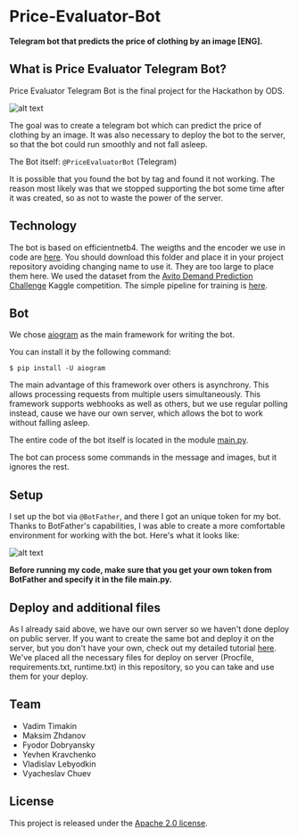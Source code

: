 # Price-Evaluator-Bot

**Telegram bot that predicts the price of clothing by an image [ENG].**

What is Price Evaluator Telegram Bot?
------------------------------------------
Price Evaluator Telegram Bot is the final project for the Hackathon by ODS.

![alt text](https://github.com/t0efL/Price-Evaluator-Bot/blob/main/images/ods.jpg)

The goal was to create a telegram bot which can predict the price of clothing by an image. It was also necessary to deploy the bot to the server, so that the bot could run smoothly and not fall asleep.

The Bot itself: `@PriceEvaluatorBot` (Telegram)

It is possible that you found the bot by tag and found it not working. The reason most likely was that we stopped supporting the bot some time after it was created, so as not to waste the power of the server.

Technology
-------
The bot is based on efficientnetb4. The weigths and the encoder we use in code are [here](https://drive.google.com/drive/folders/1mtsRFAt-K7MCR8En2qmsqSwjtti4RhAH?usp=sharing). You should download this folder and place it in your project repository avoiding changing name to use it. They are too large to place them here. We used the dataset from the [Avito Demand Prediction Challenge](https://www.kaggle.com/c/avito-demand-prediction) Kaggle competition. The simple pipeline for training is [here](https://github.com/t0efL/Price-Evaluator-Bot).

Bot
---
We chose [aiogram](https://docs.aiogram.dev/en/latest/index.html) as the main framework for writing the bot.

You can install it by the following command:

`$ pip install -U aiogram`

The main advantage of this framework over others is asynchrony. This allows processing requests from multiple users simultaneously. This framework supports webhooks as well as others, but we use regular polling instead, cause we have our own server, which allows the bot to work without falling asleep.

The entire code of the bot itself is located in the module [main.py](https://github.com/t0efL/Price-Evaluator-Bot/blob/main/main.py).

The bot can process some commands in the message and images, but it ignores the rest.

Setup
----------------
I set up the bot via `@BotFather`, and there I got an unique token for my bot.
Thanks to BotFather's capabilities, I was able to create a more comfortable environment for working with the bot. Here's what it looks like:

![alt text](https://github.com/t0efL/Price-Evaluator-Bot/blob/main/images/interface.jpg)

**Before running my code, make sure that you get your own token from BotFather and specify it in the file main.py.**

Deploy and additional files
---------------------------
As I already said above, we have our own server so we haven't done deploy on public server. If you want to create the same bot and deploy it on the server, but you don't have your own, check out my detailed tutorial [here](https://github.com/t0efL/Style-Transfer-Telegram-Bot). We've placed all the neсessary files for deploy on server (Procfile, requirements.txt, runtime.txt) in this repository, so you can take and use them for your deploy.

Team
--------
- Vadim Timakin
- Maksim Zhdanov
- Fyodor Dobryansky
- Yevhen Kravchenko
- Vladislav Lebyodkin
- Vyacheslav Chuev

License
----------
This project is released under the [Apache 2.0 license](https://github.com/t0efL/Price-Evaluator-Bot/blob/main/LICENSE).
